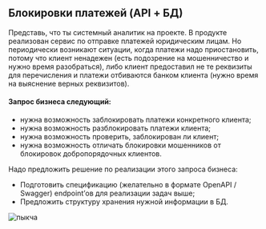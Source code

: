 ## Блокировки платежей (API + БД)
Представь, что ты системный аналитик на проекте. В продукте реализован сервис по отправке платежей юридическим лицам. Но периодически возникают ситуации, когда платежи надо приостановить, потому что клиент ненадежен (есть подозрение на мошенничество и нужно время разобраться), либо клиент предоставил не те реквизиты для перечисления и платежи отбиваются банком клиента (нужно время на выяснение верных реквизитов).

#### Запрос бизнеса следующий:

- нужна возможность заблокировать платежи конкретного клиента;
- нужна возможность разблокировать платежи клиента;
- нужна возможность проверить, заблокирован ли клиент;
- нужна возможность отличать блокировки мошенников от блокировок добропорядочных клиентов.
  
Надо предложить решение по реализации этого запроса бизнеса:

- Подготовить спецификацию (желательно в формате OpenAPI / Swagger) endpoint’ов для реализации задач выше;
- Предложить структуру хранения нужной информации в БД.
  
![пыкча](https://i.pinimg.com/originals/38/5d/d1/385dd19601b16ee0fdde50f06ec8225a.jpg)

